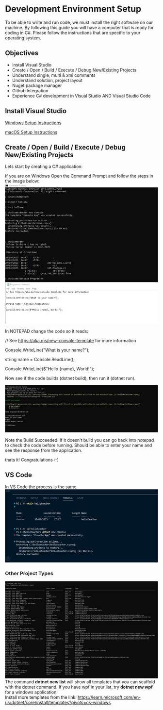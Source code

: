 # Development Environment Setup

To be able to write and run code, we must install the right software on our machine. By following this guide you will have a computer that is ready for coding in C#. Please follow the instructions that are specific to your operating system.

## Objectives

- Install Visual Studio 
- Create / Open / Build / Execute / Debug New/Existing Projects
- Understand single, multi & xml comments
- Understand solution, project layout
- Nuget package manager
- Github Integration
- Experience C# development in Visual Studio AND Visual Studio Code




## Install Visual Studio

[Windows Setup Instructions](windows-setup-instructions.md)

[macOS Setup Instructions](macOS-setup-instructions.md)




## Create / Open / Build / Execute / Debug New/Existing Projects
Lets start by creating a C# application:

If you are on Windows Open the Command Prompt and follow the steps in the image below:
![](./images/dotnet_new.JPG)


In NOTEPAD change the code so it reads:


// See https://aka.ms/new-console-template for more information

Console.WriteLine("What is your name?");

string name = Console.ReadLine();

Console.WriteLine($"Hello {name}, World!");


Now see if the code builds (dotnet build), then run it (dotnet run).

![](./images/dotnet_run.JPG)

Note the Build Succeeded.  If it doesn't build you can go back into notepad to check the code before running.  Should be able to enter your name and see
the response from the application.

thats it! Congratulations :-)


## VS Code
In VS Code the process is the same
![](./images/vscode_dotnet_new.JPG)



### Other Project Types
![](./images/dotnet_new_list.JPG)
The command **dotnet new list** will show all templates that you can scaffold with the dotnet command.  If you have wpf in your list, try **dotnet new wpf** for a windows application!  
Install more templates from the link:
https://learn.microsoft.com/en-us/dotnet/core/install/templates?pivots=os-windows








